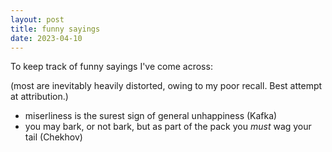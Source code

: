 ```yaml
---
layout: post
title: funny sayings
date: 2023-04-10
---
```

To keep track of funny sayings I've come across:

(most are inevitably heavily distorted, owing to my poor recall.
Best attempt at attribution.)

- miserliness is the surest sign of general unhappiness (Kafka)
- you may bark, or not bark, but as part of the pack you *must* wag your tail (Chekhov)
